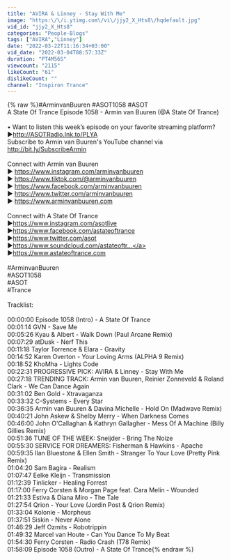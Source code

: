 ```yaml
---
title: "AVIRA & Linney - Stay With Me"
image: "https:\/\/i.ytimg.com\/vi\/jjy2_X_Hts8\/hqdefault.jpg"
vid_id: "jjy2_X_Hts8"
categories: "People-Blogs"
tags: ["AVIRA","Linney"]
date: "2022-03-22T11:16:34+03:00"
vid_date: "2022-03-04T08:57:33Z"
duration: "PT4M56S"
viewcount: "2115"
likeCount: "61"
dislikeCount: ""
channel: "Inspiron Trance"
---
```

{% raw %}#ArminvanBuuren #ASOT1058 #ASOT<br />A State Of Trance Episode 1058 - Armin van Buuren (@A State Of Trance)<br /><br />• Want to listen this week’s episode on your favorite streaming platform? ►<a rel="nofollow" target="blank" href="http://ASOTRadio.lnk.to/PLYA">http://ASOTRadio.lnk.to/PLYA</a><br />Subscribe to Armin van Buuren's YouTube channel via <a rel="nofollow" target="blank" href="http://bit.ly/SubscribeArmin">http://bit.ly/SubscribeArmin</a> <br /><br />Connect with Armin van Buuren<br />▶ <a rel="nofollow" target="blank" href="https://www.instagram.com/arminvanbuuren">https://www.instagram.com/arminvanbuuren</a><br />▶ <a rel="nofollow" target="blank" href="https://www.tiktok.com/@arminvanbuuren">https://www.tiktok.com/@arminvanbuuren</a><br />▶ <a rel="nofollow" target="blank" href="https://www.facebook.com/arminvanbuuren">https://www.facebook.com/arminvanbuuren</a><br />▶ <a rel="nofollow" target="blank" href="https://www.twitter.com/arminvanbuuren">https://www.twitter.com/arminvanbuuren</a><br />▶ <a rel="nofollow" target="blank" href="https://www.arminvanbuuren.com">https://www.arminvanbuuren.com</a><br /><br />Connect with A State Of Trance <br />▶<a rel="nofollow" target="blank" href="https://www.instagram.com/asotlive">https://www.instagram.com/asotlive</a> <br />▶<a rel="nofollow" target="blank" href="https://www.facebook.com/astateoftrance">https://www.facebook.com/astateoftrance</a> <br />▶<a rel="nofollow" target="blank" href="https://www.twitter.com/asot">https://www.twitter.com/asot</a> <br />▶<a rel="nofollow" target="blank" href="https://www.soundcloud.com/astateoftr...">https://www.soundcloud.com/astateoftr...</a><br />▶<a rel="nofollow" target="blank" href="https://www.astateoftrance.com">https://www.astateoftrance.com</a><br /><br />#ArminvanBuuren<br />#ASOT1058<br />#ASOT<br />#Trance<br /><br />Tracklist:<br /><br />00:00:00 Episode 1058 (Intro) - A State Of Trance<br />00:01:14 GVN - Save Me<br />00:05:26 Kyau &amp; Albert - Walk Down (Paul Arcane Remix)<br />00:07:29 atDusk - Nerf This<br />00:11:18 Taylor Torrence &amp; Elara - Gravity<br />00:14:52 Karen Overton - Your Loving Arms (ALPHA 9 Remix)<br />00:18:52 KhoMha - Lights Code<br />00:22:31 PROGRESSIVE PICK: AVIRA &amp; Linney - Stay With Me<br />00:27:18 TRENDING TRACK: Armin van Buuren, Reinier Zonneveld &amp; Roland Clark - We Can Dance Again<br />00:31:02 Ben Gold - Xtravaganza<br />00:33:32 C-Systems - Every Star<br />00:36:35 Armin van Buuren &amp; Davina Michelle - Hold On (Madwave Remix)<br />00:40:21 John Askew &amp; Shelby Merry - When Darkness Comes<br />00:46:00 John O'Callaghan &amp; Kathryn Gallagher - Mess Of A Machine (Billy Gillies Remix)<br />00:51:36 TUNE OF THE WEEK: Sneijder - Bring The Noize<br />00:55:30 SERVICE FOR DREAMERS: Fisherman &amp; Hawkins - Apache<br />00:59:35 Ilan Bluestone &amp; Ellen Smith - Stranger To Your Love (Pretty Pink Remix)<br />01:04:20 Sam Bagira - Realism<br />01:07:47 Eelke Kleijn - Transmission<br />01:12:39 Tinlicker - Healing Forrest<br />01:17:00 Ferry Corsten &amp; Morgan Page feat. Cara Melín - Wounded<br />01:21:33 Estiva &amp; Diana Miro - The Tale<br />01:27:54 Qrion - Your Love (Jordin Post &amp; Qrion Remix)<br />01:33:04 Kolonie - Morpheus<br />01:37:51 Siskin - Never Alone<br />01:46:29 Jeff Ozmits - Robotrippin<br />01:49:32 Marcel van Houte - Can You Dance To My Beat<br />01:54:30 Ferry Corsten - Radio Crash (T78 Remix)<br />01:58:09 Episode 1058 (Outro) - A State Of Trance{% endraw %}
